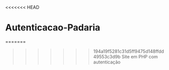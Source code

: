 <<<<<<< HEAD
# Autenticacao-Padaria
=======
>>>>>>> 194a19f5281c31d5ff9475d148ffdd49553c3d9b
Site em PHP com autenticação
